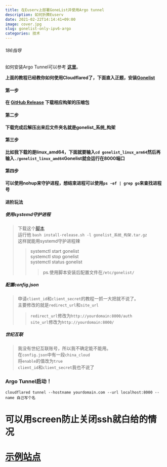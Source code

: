 ```yaml
---
title: 在Euserv上部署GoneList并使用Argo tunnel
description: 如何折腾Euserv
date: 2021-02-22T14:14:41+09:00
image: cover.jpg
slug: gonelist-only-ipv6-argo
categories: 技术
---
```

###### 186指导
如何安装Argo Tunnel可以参考 **[这里](https://blog.186526.xyz/post/argo-tunnel-for-free/)**。  

**上面的教程已经教你如何使用Cloudflared了，下面直入正题，安装[Gonelist](https://github.com/gonelist/gonelist/)**

#### 第一步
**在 [GitHub Release](https://github.com/cugxuan/gonelist/releases) 下载相应构架的压缩包**  

#### 第二步
**下载完成后解压出来后文件夹名就是gonelist_系统_构架**

#### 第三步
**比如我下载的是linux_amd64，下面就要输入`cd gonelist_linux_arm64`然后再输入`./gonelist_linux_amd64`Gonelist就会运行在8000端口**

#### 第四步
**可以使用nohup来守护进程，想结束进程可以使用`ps -ef | grep go`来查找进程号**

#### 进阶玩法
##### **使用systemd守护进程**
> 下载这个[脚本](https://raw.githubusercontent.com/gonelist/gonelist/master/scripts/install-release.sh)  
> 运行他 `bash install-release.sh -l gonelist_系统_构架.tar.gz`  
> 这样就能用systemd守护进程辣  
>> systemctl start gonelist  
>> systemctl stop gonelist  
>> systemctl status gonelist  
>>> ps.使用脚本安装后配置文件在`/etc/gonelist/`  

##### **配置config.json**
> 申请`client_id`和`client_secret`的教程一抓一大把就不说了。   
> 主要修改的就是`redirect_url`和`site_url`  
>> `redirect_url`修改为`http://yourdomain:8000/auth`  
>> `site_url`修改为`http://yourdomain:8000/`  

##### **世纪互联**
> 我没有世纪互联账号，所以我不确定能不能用。  
> 在`config.json`中有一段`china_cloud`  
> 将`enable`的值改为`true`  
> `client_id`和`client_secret`我也不说了  

### Argo Tunnel启动！
```console
cloudflared tunnel --hostname yourdomain.com --url localhost:8000 --name 自己写个名
```
# **可以用screen防止关闭ssh就白给的情况**

# [示例站点](https://cloud.169163.xyz)